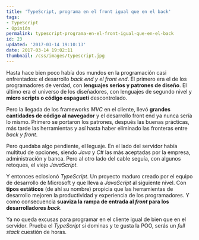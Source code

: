 ```yaml
---
title: 'TypeScript, programa en el front igual que en el back'
tags:
- TypeScript
- Opinión
permalink: typescript-programa-en-el-front-igual-que-en-el-back
id: 23
updated: '2017-03-14 19:10:13'
date: 2017-03-14 19:02:11
thumbnail: /css/images/typescript.jpg
---
```


Hasta hace bien poco había dos mundos en la programación casi enfrentados: el desarrollo *back end y el front end*. El primero era el de los programadores de verdad, con **lenguajes serios y patrones de diseño**. El último era el universo de los diseñadores, con lenguajes de segundo nivel y **micro scripts o código espagueti** descontrolado.

<!-- more -->

Pero la llegada de los frameworks *MVC* en el cliente, llevó **grandes cantidades de código al navegador** y el desarrollo front end ya nunca sería lo mismo. Primero se portaron los patrones, después las buenas prácticas, más tarde las herramientas y así hasta haber eliminado las fronteras entre *back y front*.

Pero quedaba algo pendiente, el leguaje. En el lado del servidor había multitud de opciones, siendo *Java* y *C#* las más aceptadas por la empresa, administración y banca. Pero al otro lado del cable seguía, con algunos retoques, el viejo *JavaScript*.

Y entonces eclosionó *TypeScript*. Un proyecto maduro creado por el equipo de desarrollo de Microsoft y que lleva a *JavaScript* al siguiente nivel. Con **tipos estáticos** (de ahí su nombre) propicia que las herramientas de desarrollo mejoren la productividad y experiencia de los programadores. Y como consecuencia **suaviza la rampa de entrada al *front* para los desarrolladores *back***.

Ya no queda excusas para programar en el cliente igual de bien que en el servidor. Prueba el *TypeScript* si dominas y te gusta la POO, serás un *full stack* cuestión de horas.